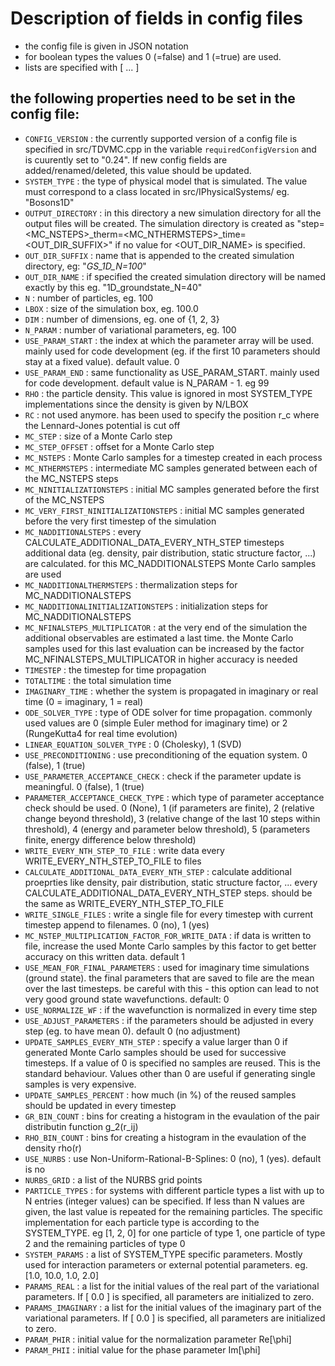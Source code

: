 # Description of fields in config files

- the config file is given in JSON notation
- for boolean types the values 0 (=false) and 1 (=true) are used.
- lists are specified with [ ... ]

## the following properties need to be set in the config file:

- `CONFIG_VERSION` : the currently supported version of a config file is specified in src/TDVMC.cpp in the variable `requiredConfigVersion` and is cuurently set to "0.24". If new config fields are added/renamed/deleted, this value should be updated.
- `SYSTEM_TYPE` : the type of physical model that is simulated. The value must correspond to a class located in src/IPhysicalSystems/ eg. "Bosons1D"
- `OUTPUT_DIRECTORY` : in this directory a new simulation directory for all the output files will be created. The simulation directory is created as "step=<MC_NSTEPS>_therm=<MC_NTHERMSTEPS>_time=<TIMESTEP><OUT_DIR_SUFFIX>" if no value for <OUT_DIR_NAME> is specified.
- `OUT_DIR_SUFFIX` : name that is appended to the created simulation directory, eg: "_GS_1D_N=100_"
- `OUT_DIR_NAME` : if specified the created simulation directory will be named exactly by this eg. "1D_groundstate_N=40"
- `N` : number of particles, eg. 100
- `LBOX` : size of the simulation box, eg. 100.0
- `DIM` : number of dimensions, eg. one of {1, 2, 3}
- `N_PARAM` : number of variational parameters, eg. 100
- `USE_PARAM_START` : the index at which the parameter array will be used. mainly used for code development (eg. if the first 10 parameters should stay at a fixed value). default value. 0
- `USE_PARAM_END` : same functionality as USE_PARAM_START. mainly used for code development. default value is N_PARAM - 1. eg 99
- `RHO` : the particle density. This value is ignored in most SYSTEM_TYPE implementations since the density is given by N/LBOX
- `RC` : not used anymore. has been used to specify the position r_c where the Lennard-Jones potential is cut off
- `MC_STEP` : size of a Monte Carlo step
- `MC_STEP_OFFSET` : offset for a Monte Carlo step
- `MC_NSTEPS` : Monte Carlo samples for a timestep created in each process
- `MC_NTHERMSTEPS` : intermediate MC samples generated between each of the MC_NSTEPS steps
- `MC_NINITIALIZATIONSTEPS` : initial MC samples generated before the first of the MC_NSTEPS
- `MC_VERY_FIRST_NINITIALIZATIONSTEPS` : initial MC samples generated before the very first timestep of the simulation
- `MC_NADDITIONALSTEPS` : every CALCULATE_ADDITIONAL_DATA_EVERY_NTH_STEP timesteps additional data (eg. density, pair distribution, static structure factor, ...) are calculated. for this MC_NADDITIONALSTEPS Monte Carlo samples are used
- `MC_NADDITIONALTHERMSTEPS` : thermalization steps for MC_NADDITIONALSTEPS
- `MC_NADDITIONALINITIALIZATIONSTEPS` : initialization steps for MC_NADDITIONALSTEPS
- `MC_NFINALSTEPS_MULTIPLICATOR` : at the very end of the simulation the additional observables are estimated a last time. the Monte Carlo samples used for this last evaluation can be increased by the factor MC_NFINALSTEPS_MULTIPLICATOR in higher accuracy is needed
- `TIMESTEP` : the timestep for time propagation
- `TOTALTIME` : the total simulation time
- `IMAGINARY_TIME` : whether the system is propagated in imaginary or real time (0 = imaginary, 1 = real)
- `ODE_SOLVER_TYPE` : type of ODE solver for time propagation. commonly used values are 0 (simple Euler method for imaginary time) or 2 (RungeKutta4 for real time evolution)
- `LINEAR_EQUATION_SOLVER_TYPE` : 0 (Cholesky), 1 (SVD) 
- `USE_PRECONDITIONING` : use preconditioning of the equation system. 0 (false), 1 (true)
- `USE_PARAMETER_ACCEPTANCE_CHECK` : check if the parameter update is meaningful. 0 (false), 1 (true)
- `PARAMETER_ACCEPTANCE_CHECK_TYPE` : which type of parameter acceptance check should be used. 0 (None), 1 (if parameters are finite), 2 (relative change beyond threshold), 3 (relative change of the last 10 steps within threshold), 4 (energy and parameter below threshold), 5 (parameters finite, energy difference below threshold)
- `WRITE_EVERY_NTH_STEP_TO_FILE` : write data every WRITE_EVERY_NTH_STEP_TO_FILE to files
- `CALCULATE_ADDITIONAL_DATA_EVERY_NTH_STEP` : calculate additional proeprties like density, pair distribution, static structure factor, ... every CALCULATE_ADDITIONAL_DATA_EVERY_NTH_STEP steps. should be the same as WRITE_EVERY_NTH_STEP_TO_FILE
- `WRITE_SINGLE_FILES` : write a single file for every timestep with current timestep append to filenames. 0 (no), 1 (yes)
- `MC_NSTEP_MULTIPLICATION_FACTOR_FOR_WRITE_DATA` : if data is written to file, increase the used Monte Carlo samples by this factor to get better accuracy on this written data. default 1
- `USE_MEAN_FOR_FINAL_PARAMETERS` : used for imaginary time simulations (ground state). the final parameters that are saved to file are the mean over the last timesteps. be careful with this - this option can lead to not very good ground state wavefunctions. default: 0
- `USE_NORMALIZE_WF` : if the wavefunction is normalized in every time step
- `USE_ADJUST_PARAMETERS` : if the parameters should be adjusted in every step (eg. to have mean 0). default 0 (no adjustment)
- `UPDATE_SAMPLES_EVERY_NTH_STEP` : specify a value larger than 0 if generated Monte Carlo samples should be used for successive timesteps. If a value of 0 is specified no samples are reused. This is the standard behaviour. Values other than 0 are useful if generating single samples is very expensive.
- `UPDATE_SAMPLES_PERCENT` : how much (in %) of the reused samples should be updated in every timestep
- `GR_BIN_COUNT` : bins for creating a histogram in the evaulation of the pair distributin function g_2(r_ij)
- `RHO_BIN_COUNT` : bins for creating a histogram in the evaulation of the density rho(r)
- `USE_NURBS` : use Non-Uniform-Rational-B-Splines: 0 (no), 1 (yes). default is no
- `NURBS_GRID` : a list of the NURBS grid points
- `PARTICLE_TYPES` : for systems with different particle types a list with up to N entries (integer values) can be specified. If less than N values are given, the last value is repeated for the remaining particles. The specific implementation for each particle type is according to the SYSTEM_TYPE. eg [1, 2, 0] for one particle of type 1, one particle of type 2 and the remaining particles of type 0
- `SYSTEM_PARAMS` : a list of SYSTEM_TYPE specific parameters. Mostly used for interaction parameters or external potential parameters. eg. [1.0, 10.0, 1.0, 2.0]
- `PARAMS_REAL` : a list for the initial values of the real part of the variational parameters. If [ 0.0 ] is specified, all parameters are initialized to zero.
- `PARAMS_IMAGINARY` : a list for the initial values of the imaginary part of the variational parameters. If [ 0.0 ] is specified, all parameters are initialized to zero.
- `PARAM_PHIR` : initial value for the normalization parameter Re[\phi]
- `PARAM_PHII` : initial value for the phase parameter Im[\phi]
